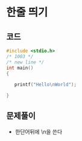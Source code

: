 # 한줄 띄기

## 코드

``` C
#include <stdio.h>
/* 1003 */
/* new line */
int main()
{
 
   printf("Hello\nWorld");

}
```

## 문제풀이
* 한단어뒤에 \n을 쓴다
